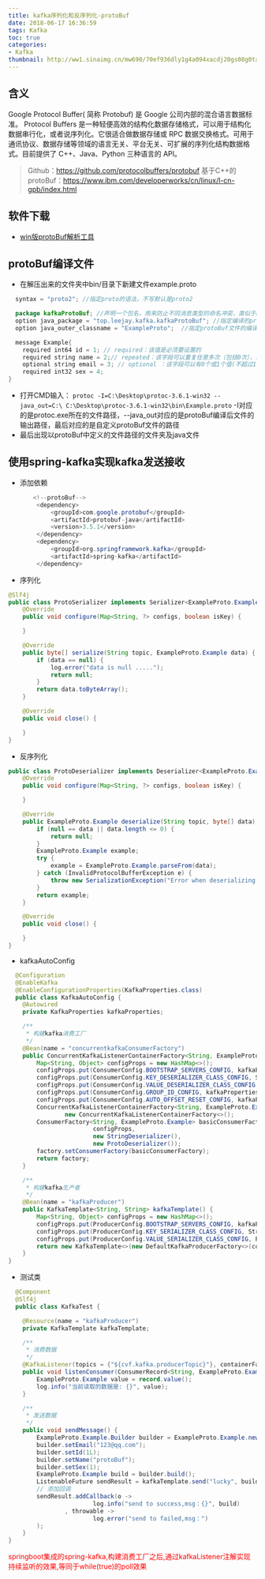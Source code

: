 ```yaml
---
title: kafka序列化和反序列化-protoBuf
date: 2018-06-17 16:36:59
tags: Kafka
toc: true
categories:
- Kafka
thumbnail: http://ww1.sinaimg.cn/mw690/70ef936dly1g4a094xacdj20gs08g0ta.jpg
---
```

## 含义

Google Protocol Buffer( 简称 Protobuf) 是 Google 公司内部的混合语言数据标准。
Protocol Buffers 是一种轻便高效的结构化数据存储格式，可以用于结构化数据串行化，或者说序列化。它很适合做数据存储或 RPC 数据交换格式。可用于通讯协议、数据存储等领域的语言无关、平台无关、可扩展的序列化结构数据格式。目前提供了 C++、Java、Python 三种语言的 API。
> Github：https://github.com/protocolbuffers/protobuf
> 基于C++的protoBuf：https://www.ibm.com/developerworks/cn/linux/l-cn-gpb/index.html

## 软件下载

* <a href="https://github.com/protocolbuffers/protobuf/releases">win版protoBuf解析工具</a>

## protoBuf编译文件

* 在解压出来的文件夹中bin/目录下新建文件example.proto

```java
  syntax = "proto2"; //指定proto的语法，不写默认是proto2

  package kafkaProtoBuf; //声明一个包名，用来防止不同消息类型的命名冲突，类似于nameSpace
  option java_package = "top.leejay.kafka.kafkaProtoBuf"; //指定编译的protoBuf文件的路径，必须和项目路径一直否则出错
  option java_outer_classname = "ExampleProto";  //指定protoBuf文件的编译后名称

  message Example{
    required int64 id = 1; // required：该值是必须要设置的
    required string name = 2;// repeated：该字段可以重复任意多次（包括0次），类似于list
    optional string email = 3; // optional ：该字段可以有0个或1个值(不超过1个)
    required int32 sex = 4;
}
```
<!-- more -->
* 打开CMD输入：
`protoc -I=C:\Desktop\protoc-3.6.1-win32 --java_out=C:\ C:\Desktop\protoc-3.6.1-win32\bin\Example.proto`
-I对应的是protoc.exe所在的文件路径，--java_out对应的是protoBuf编译后文件的输出路径，最后对应的是自定义protoBuf文件的路径
* 最后出现以protoBuf中定义的文件路径的文件夹及java文件

## 使用spring-kafka实现kafka发送接收

* 添加依赖
```java
       <!--protoBuf-->
        <dependency>
            <groupId>com.google.protobuf</groupId>
            <artifactId>protobuf-java</artifactId>
            <version>3.5.1</version>
        </dependency>
        <dependency>
            <groupId>org.springframework.kafka</groupId>
            <artifactId>spring-kafka</artifactId>
        </dependency>
```
* 序列化
```java
@Slf4j
public class ProtoSerializer implements Serializer<ExampleProto.Example> {
    @Override
    public void configure(Map<String, ?> configs, boolean isKey) {

    }

    @Override
    public byte[] serialize(String topic, ExampleProto.Example data) {
        if (data == null) {
            log.error("data is null .....");
            return null;
        }
        return data.toByteArray();
    }

    @Override
    public void close() {

    }
}
```

* 反序列化
```java
public class ProtoDeserializer implements Deserializer<ExampleProto.Example> {
    @Override
    public void configure(Map<String, ?> configs, boolean isKey) {

    }

    @Override
    public ExampleProto.Example deserialize(String topic, byte[] data) {
        if (null == data || data.length <= 0) {
            return null;
        }
        ExampleProto.Example example;
        try {
            example = ExampleProto.Example.parseFrom(data);
        } catch (InvalidProtocolBufferException e) {
            throw new SerializationException("Error when deserializing byte[] to Example due to unsupported encoding!");
        }
        return example;
    }

    @Override
    public void close() {

    }
}
```
* kafkaAutoConfig
```java
  @Configuration
  @EnableKafka
  @EnableConfigurationProperties(KafkaProperties.class)
  public class KafkaAutoConfig {
    @Autowired
    private KafkaProperties kafkaProperties;

    /**
     * 构建kafka消费工厂
     */
    @Bean(name = "concurrentkafkaConsumerFactory")
    public ConcurrentKafkaListenerContainerFactory<String, ExampleProto.Example> kafkaFactory() {
        Map<String, Object> configProps = new HashMap<>();
        configProps.put(ConsumerConfig.BOOTSTRAP_SERVERS_CONFIG, kafkaProperties.getBootstrapServers());
        configProps.put(ConsumerConfig.KEY_DESERIALIZER_CLASS_CONFIG, StringDeserializer.class);
        configProps.put(ConsumerConfig.VALUE_DESERIALIZER_CLASS_CONFIG, ProtoDeserializer.class);
        configProps.put(ConsumerConfig.GROUP_ID_CONFIG, kafkaProperties.getGroupId());
        configProps.put(ConsumerConfig.AUTO_OFFSET_RESET_CONFIG, kafkaProperties.getAutoOffsetReset());
        ConcurrentKafkaListenerContainerFactory<String, ExampleProto.Example> factory =
                new ConcurrentKafkaListenerContainerFactory<>();
        ConsumerFactory<String, ExampleProto.Example> basicConsumerFactory = new DefaultKafkaConsumerFactory<>(
                        configProps,
                        new StringDeserializer(),
                        new ProtoDeserializer());
        factory.setConsumerFactory(basicConsumerFactory);
        return factory;
    }

    /**
     * 构建kafka生产者
     */
    @Bean(name = "kafkaProducer")
    public KafkaTemplate<String, String> kafkaTemplate() {
        Map<String, Object> configProps = new HashMap<>();
        configProps.put(ProducerConfig.BOOTSTRAP_SERVERS_CONFIG, kafkaProperties.getBootstrapServers());
        configProps.put(ProducerConfig.KEY_SERIALIZER_CLASS_CONFIG, StringSerializer.class);
        configProps.put(ProducerConfig.VALUE_SERIALIZER_CLASS_CONFIG, ProtoSerializer.class);
        return new KafkaTemplate<>(new DefaultKafkaProducerFactory<>(configProps));
    }
}
```
* 测试类
```java
  @Component
  @Slf4j
  public class KafkaTest {

    @Resource(name = "kafkaProducer")
    private KafkaTemplate kafkaTemplate;

    /**
     * 消费数据
     */
    @KafkaListener(topics = {"${cvf.kafka.producerTopic}"}, containerFactory = "concurrentkafkaConsumerFactory")
    public void listenConsumer(ConsumerRecord<String, ExampleProto.Example> record) {
        ExampleProto.Example value = record.value();
        log.info("当前读取的数据是: {}", value);
    }

    /**
     * 发送数据
     */
    public void sendMessage() {
        ExampleProto.Example.Builder builder = ExampleProto.Example.newBuilder();
        builder.setEmail("123@qq.com");
        builder.setId(1L);
        builder.setName("protoBuf");
        builder.setSex(1);
        ExampleProto.Example build = builder.build();
        ListenableFuture sendResult = kafkaTemplate.send("lucky", build);
        // 添加回调
        sendResult.addCallback(o ->
                        log.info("send to success,msg：{}", build)
                , throwable ->
                        log.error("send to failed,msg：")
        );
    }
}
```
<font color="red">springboot集成的spring-kafka,构建消费工厂之后,通过kafkaListener注解实现持续监听的效果,等同于while(true)的poll效果</font>
